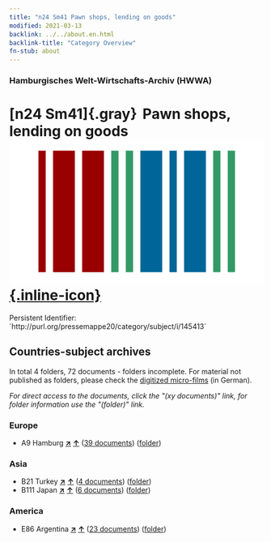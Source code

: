 ```yaml
---
title: "n24 Sm41 Pawn shops, lending on goods"
modified: 2021-03-13
backlink: ../../about.en.html
backlink-title: "Category Overview"
fn-stub: about
---
```


### Hamburgisches Welt-Wirtschafts-Archiv (HWWA)

# [n24 Sm41]{.gray}&#8201; Pawn shops, lending on goods &#160; [![Wikidata](/images/Wikidata-logo.svg "Wikidata"){.inline-icon}](http://www.wikidata.org/entity/Q104711061)

<div class="hint">Persistent Identifier: `http://purl.org/pressemappe20/category/subject/i/145413`</div>







## Countries-subject archives





In total 4 folders, 72 documents - folders incomplete.
For material not published as folders, please check the [digitized micro-films](/film/h1_sh.de.html) (in German).

_For direct access to the documents, click the "(xy documents)" link, for folder information use the "(folder)" link._



### Europe

- A9 Hamburg [**&nearr;**](../../../geo/i/140905/about.en.html "Hamburg (all folders)") [**&uarr;**](../../../geo/about.en.html#A9 "Country category system") (<a href="https://pm20.zbw.eu/iiifview/folder/sh/140905,145413" title="about: Hamburg : Pawn shops, lending on goods" target="_blank">39 documents</a>) ([folder](../../../../folder/sh/1409xx/140905/1454xx/145413/about.en.html))

### Asia

- B21 Turkey [**&nearr;**](../../../geo/i/141111/about.en.html "Turkey (all folders)") [**&uarr;**](../../../geo/about.en.html#B21 "Country category system") (<a href="https://pm20.zbw.eu/iiifview/folder/sh/141111,145413" title="about: Turkey : Pawn shops, lending on goods" target="_blank">4 documents</a>) ([folder](../../../../folder/sh/1411xx/141111/1454xx/145413/about.en.html))
- B111 Japan [**&nearr;**](../../../geo/i/141272/about.en.html "Japan (all folders)") [**&uarr;**](../../../geo/about.en.html#B111 "Country category system") (<a href="https://pm20.zbw.eu/iiifview/folder/sh/141272,145413" title="about: Japan : Pawn shops, lending on goods" target="_blank">6 documents</a>) ([folder](../../../../folder/sh/1412xx/141272/1454xx/145413/about.en.html))

### America

- E86 Argentina [**&nearr;**](../../../geo/i/141692/about.en.html "Argentina (all folders)") [**&uarr;**](../../../geo/about.en.html#E86 "Country category system") (<a href="https://pm20.zbw.eu/iiifview/folder/sh/141692,145413" title="about: Argentina : Pawn shops, lending on goods" target="_blank">23 documents</a>) ([folder](../../../../folder/sh/1416xx/141692/1454xx/145413/about.en.html))








